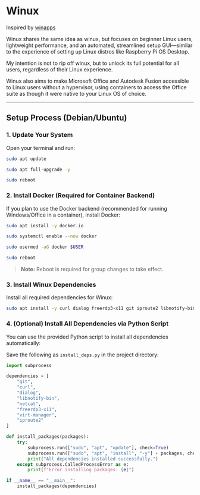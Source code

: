 # Winux

Inspired by [winapps](https://github.com/winapps-org/winapps)

Winux shares the same idea as winux, but focuses on beginner Linux users, lightweight performance, and an automated, streamlined setup GUI—similar to the experience of setting up Linux distros like Raspberry Pi OS Desktop.

My intention is not to rip off winux, but to unlock its full potential for all users, regardless of their Linux experience.

Winux also aims to make Microsoft Office and Autodesk Fusion accessible to Linux users without a hypervisor, using containers to access the Office suite as though it were native to your Linux OS of choice.

---

## Setup Process (Debian/Ubuntu)

### 1. Update Your System

Open your terminal and run:
```bash
sudo apt update
```

```bash
sudo apt full-upgrade -y
```

```bash
sudo reboot
```

### 2. Install Docker (Required for Container Backend)

If you plan to use the Docker backend (recommended for running Windows/Office in a container), install Docker:
```bash
sudo apt install -y docker.io
```

```bash
sudo systemctl enable --now docker
```

```bash
sudo usermod -aG docker $USER
```

```bash
sudo reboot
```
> **Note:** Reboot is required for group changes to take effect.

### 3. Install Winux Dependencies

Install all required dependencies for Winux:
```bash
sudo apt install -y curl dialog freerdp3-x11 git iproute2 libnotify-bin netcat-openbsd
```

### 4. (Optional) Install All Dependencies via Python Script

You can use the provided Python script to install all dependencies automatically:

Save the following as `install_deps.py` in the project directory:

````python
import subprocess

dependencies = [
    "git",
    "curl",
    "dialog",
    "libnotify-bin",
    "netcat",
    "freerdp3-x11",
    "virt-manager",
    "iproute2"
]

def install_packages(packages):
    try:
        subprocess.run(["sudo", "apt", "update"], check=True)
        subprocess.run(["sudo", "apt", "install", "-y"] + packages, check=True)
        print("All dependencies installed successfully.")
    except subprocess.CalledProcessError as e:
        print(f"Error installing packages: {e}")

if __name__ == "__main__":
    install_packages(dependencies)
````